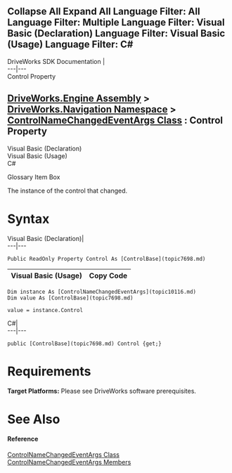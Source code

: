 Collapse All Expand All Language Filter: All  Language Filter: Multiple  Language Filter: Visual Basic (Declaration) Language Filter: Visual Basic (Usage) Language Filter: C#  
---  
DriveWorks SDK Documentation  |   
---|---  
Control Property   
  
[DriveWorks.Engine Assembly](topic2156.md) > [DriveWorks.Navigation Namespace](topic10114.md) > [ControlNameChangedEventArgs Class](topic10116.md) : Control Property  
---  
  
Visual Basic (Declaration)    
Visual Basic (Usage)    
C# 

Glossary Item Box

The instance of the control that changed. 

# Syntax

Visual Basic (Declaration)|   
---|---  
      
    
    Public ReadOnly Property Control As [ControlBase](topic7698.md)  
  
Visual Basic (Usage)| Copy Code  
---|---  
      
    
    Dim instance As [ControlNameChangedEventArgs](topic10116.md)
    Dim value As [ControlBase](topic7698.md)
     
    value = instance.Control  
  
C#|   
---|---  
      
    
    public [ControlBase](topic7698.md) Control {get;}  
  
# Requirements

**Target Platforms:** Please see DriveWorks software prerequisites.

# See Also

#### Reference

[ControlNameChangedEventArgs Class](topic10116.md)   
[ControlNameChangedEventArgs Members](topic10117.md)


